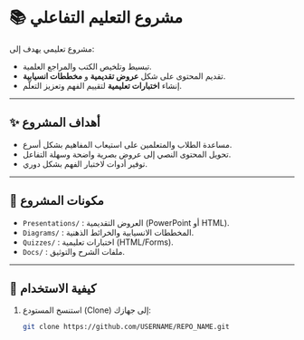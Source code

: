 # 📚 مشروع التعليم التفاعلي

مشروع تعليمي يهدف إلى:
- تبسيط وتلخيص الكتب والمراجع العلمية.
- تقديم المحتوى على شكل **عروض تقديمية** و **مخططات انسيابية**.
- إنشاء **اختبارات تعليمية** لتقييم الفهم وتعزيز التعلّم.

---

## ✨ أهداف المشروع
- مساعدة الطلاب والمتعلمين على استيعاب المفاهيم بشكل أسرع.
- تحويل المحتوى النصي إلى عروض بصرية واضحة وسهلة التفاعل.
- توفير أدوات لاختبار الفهم بشكل دوري.

---

## 📂 مكونات المشروع
- `Presentations/` : العروض التقديمية (PowerPoint أو HTML).
- `Diagrams/` : المخططات الانسيابية والخرائط الذهنية.
- `Quizzes/` : اختبارات تعليمية (HTML/Forms).
- `Docs/` : ملفات الشرح والتوثيق.

---

## 🚀 كيفية الاستخدام
1. استنسخ المستودع (Clone) إلى جهازك:
   ```bash
   git clone https://github.com/USERNAME/REPO_NAME.git
